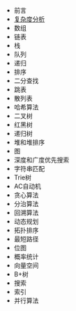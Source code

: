 * 前言
* [复杂度分析](complexityAnalysis/complexityAnalysis.md)
* 数组
* 链表
* 栈
* 队列
* 递归
* 排序
* 二分查找
* 跳表
* 散列表
* 哈希算法
* 二叉树
* 红黑树
* 递归树
* 堆和堆排序
* 图
* 深度和广度优先搜索
* 字符串匹配
* Trie树
* AC自动机
* 贪心算法
* 分治算法
* 回溯算法
* 动态规划
* 拓扑排序
* 最短路径
* 位图
* 概率统计
* 向量空间
* B+树
* 搜索
* 索引
* 并行算法